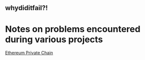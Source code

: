 ## whydiditfail?!

# Notes on problems encountered during various projects

[Ethereum Private Chain](https://sedand.github.io/whydiditfail/ethereum_private_chain)
